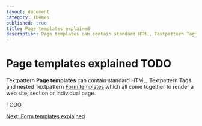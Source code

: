 ```yaml
---
layout: document
category: Themes
published: true
title: Page templates explained
description: Page templates can contain standard HTML, Textpattern Tags and nested Textpattern Form templates which all come together to render a web site, section or individual page.
---
```


# Page templates explained TODO

Textpattern **Page templates** can contain standard HTML, Textpattern Tags and nested Textpattern [Form templates](http://docs.textpattern.io/themes/form-templates-explained) which all come together to render a web site, section or individual page.

TODO

[Next: Form templates explained](http://docs.textpattern.io/themes/form-templates-explained)
